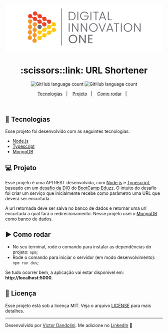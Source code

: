 <p align="center">
  <img src="https://github.com/victordandolini/Genesis-Game/blob/main/assets/banner.png" alt="DIO" title="Digital Innovation One">
</p>

<h1 align="center">
  :scissors::link: URL Shortener
</h1>

<p align="center">
  <img alt="GitHub language count" src="https://img.shields.io/github/languages/count/victordandolini/url-shortener.svg">
  <img alt="GitHub language count" src="https://img.shields.io/github/languages/top/victordandolini/url-shortener.svg">
</p>

<p align="center">
  <a href="#rocket-tecnologias">Tecnologias</a>&nbsp;&nbsp;&nbsp;|&nbsp;&nbsp;&nbsp;
  <a href="#-projeto">Projeto</a>&nbsp;&nbsp;&nbsp;|&nbsp;&nbsp;&nbsp;
  <a href="#arrow_forward-como-rodar">Como rodar</a>&nbsp;&nbsp;&nbsp;|&nbsp;&nbsp;&nbsp;
</p>

<br>

## :rocket: Tecnologias

Esse projeto foi desenvolvido com as seguintes tecnologias:

- [Node.js](https://nodejs.org/en/)
- [Typescript](https://www.typescriptlang.org/)
- [MongoDB](https://docs.mongodb.com/)

## 💻 Projeto

Esse projeto é uma API REST desenvolvida, com [Node.js](https://nodejs.org/en/) e [Typescript](https://www.typescriptlang.org/), baseado em um [desafio da DIO](https://web.dio.me/project/construindo-encurtador-de-url/learning/8ca36e2c-683d-4f63-b2b0-6a6695bdf155?back=/track/eduzz-fullstack-developer-3&tab=undefined&moduleId=undefined) do [BootCamp Eduzz](https://web.dio.me/track/eduzz-fullstack-developer-3). O intuito do desafio foi criar um serviço que inicialmente recebe como parâmetro uma URL que deverá ser encurtada.

A url retornada deve ser salva no banco de dados e retornar uma url encurtada a qual fará o redirecionamento. 
Nesse projeto usei o [MongoDB](https://docs.mongodb.com/) como banco de dados.

## :arrow_forward: Como rodar

- No seu terminal, rode o comando para instalar as dependências do projeto: `npm`;
- Rode o comando para iniciar o servidor (em modo desenvolvimento): `npm run dev`;

Se tudo ocorrer bem, a aplicação vai estar disponível em: **http://localhost:5000**.

## :memo: Licença

Esse projeto está sob a licença MIT. Veja o arquivo [LICENSE](LICENSE.md) para mais detalhes.

---

Desenvolvido por [Victor Dandolini](https://github.com/victordandolini). Me adicione no [LinkedIn](https://www.linkedin.com/in/victordandolini/) :wave:
